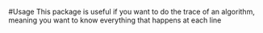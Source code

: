 #Usage
This package is useful if you want to do the trace of an algorithm, meaning you want to know everything that happens at each line